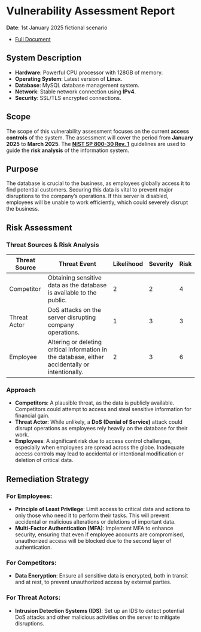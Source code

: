 # Vulnerability Assessment Report
**Date**: 1st January 2025   fictional scenario
- [Full Document](https://docs.google.com/document/d/1YElszKFvWJETMz1jjPP2qGpzgasPqsWPXKKxHxnfZ80/edit?tab=t.0)

## System Description
- **Hardware**: Powerful CPU processor with 128GB of memory.
- **Operating System**: Latest version of **Linux**.
- **Database**: MySQL database management system.
- **Network**: Stable network connection using **IPv4**.
- **Security**: SSL/TLS encrypted connections.

## Scope
The scope of this vulnerability assessment focuses on the current **access controls** of the system. The assessment will cover the period from **January 2025** to **March 2025**. The [**NIST SP 800-30 Rev. 1**](https://docs.google.com/document/d/1pRpdpQMEWskxSkwqEMv8W7A7x8GXQlcn0hEcDzWet3Y/template/preview?resourcekey=0-3GRRWAd8HryVgof-Jc33yA) guidelines are used to guide the **risk analysis** of the information system.

## Purpose
The database is crucial to the business, as employees globally access it to find potential customers. Securing this data is vital to prevent major disruptions to the company’s operations. If this server is disabled, employees will be unable to work efficiently, which could severely disrupt the business.

## Risk Assessment

### Threat Sources & Risk Analysis

| **Threat Source**  | **Threat Event**                                                        | **Likelihood** | **Severity** | **Risk** |
|-------------------|-------------------------------------------------------------------------|----------------|--------------|----------|
| Competitor        | Obtaining sensitive data as the database is available to the public.    | 2              | 2            | 4        |
| Threat Actor      | DoS attacks on the server disrupting company operations.                | 1              | 3            | 3        |
| Employee          | Altering or deleting critical information in the database, either accidentally or intentionally. | 2              | 3            | 6        |

### Approach
- **Competitors**: A plausible threat, as the data is publicly available. Competitors could attempt to access and steal sensitive information for financial gain.
- **Threat Actor**: While unlikely, a **DoS (Denial of Service)** attack could disrupt operations as employees rely heavily on the database for their work.
- **Employees**: A significant risk due to access control challenges, especially when employees are spread across the globe. Inadequate access controls may lead to accidental or intentional modification or deletion of critical data.

## Remediation Strategy

### For Employees:
- **Principle of Least Privilege**: Limit access to critical data and actions to only those who need it to perform their tasks. This will prevent accidental or malicious alterations or deletions of important data.
- **Multi-Factor Authentication (MFA)**: Implement MFA to enhance security, ensuring that even if employee accounts are compromised, unauthorized access will be blocked due to the second layer of authentication.

### For Competitors:
- **Data Encryption**: Ensure all sensitive data is encrypted, both in transit and at rest, to prevent unauthorized access by external parties.

### For Threat Actors:
- **Intrusion Detection Systems (IDS)**: Set up an IDS to detect potential DoS attacks and other malicious activities on the server to mitigate disruptions.

